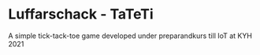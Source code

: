 # Luffarschack - TaTeTi

A simple tick-tack-toe game developed under preparandkurs till IoT at KYH 2021
